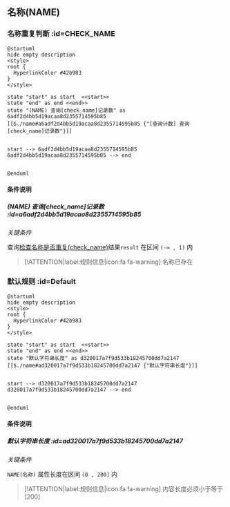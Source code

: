 ## 名称(NAME) <!-- {docsify-ignore-all} -->

   

### 名称重复判断 :id=CHECK_NAME

```plantuml
@startuml
hide empty description
<style>
root {
  HyperlinkColor #42b983
}
</style>

state "start" as start  <<start>>
state "end" as end <<end>>
state "(NAME) 查询[check_name]记录数" as 6adf2d4bb5d19acaa8d2355714595b85 [[$./name#a6adf2d4bb5d19acaa8d2355714595b85 {"[查询计数] 查询[check_name]记录数"}]]


start --> 6adf2d4bb5d19acaa8d2355714595b85 
6adf2d4bb5d19acaa8d2355714595b85 --> end 


@enduml
```

#### 条件说明

##### (NAME) 查询[check_name]记录数 :id=a6adf2d4bb5d19acaa8d2355714595b85


*关键条件*


查询[检查名称是否重复(check_name)]()结果`result` 在区间 `(-∞ , 1)` 内

> [!ATTENTION|label:规则信息|icon:fa fa-warning]
> 名称已存在



### 默认规则 :id=Default

```plantuml
@startuml
hide empty description
<style>
root {
  HyperlinkColor #42b983
}
</style>

state "start" as start  <<start>>
state "end" as end <<end>>
state "默认字符串长度" as d320017a7f9d533b18245700dd7a2147 [[$./name#ad320017a7f9d533b18245700dd7a2147 {"默认字符串长度"}]]


start --> d320017a7f9d533b18245700dd7a2147 
d320017a7f9d533b18245700dd7a2147 --> end 


@enduml
```

#### 条件说明

##### 默认字符串长度 :id=ad320017a7f9d533b18245700dd7a2147


*关键条件*


`NAME(名称)` 属性长度在区间 `(0 , 200]` 内

> [!ATTENTION|label:规则信息|icon:fa fa-warning]
> 内容长度必须小于等于[200]







